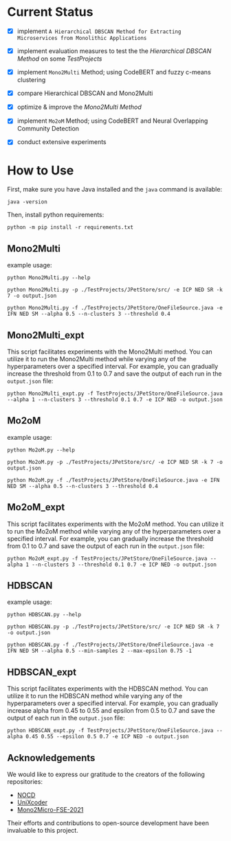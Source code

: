 # Current Status

- [x] implement `A Hierarchical DBSCAN Method for Extracting Microservices from Monolithic Applications`

- [x] implement evaluation measures to test the the _Hierarchical DBSCAN Method_ on some _TestProjects_

- [x] implement `Mono2Multi` Method; using CodeBERT and fuzzy c-means clustering

- [x] compare Hierarchical DBSCAN and Mono2Multi

- [x] optimize & improve the _Mono2Multi Method_

- [x] implement `Mo2oM` Method; using CodeBERT and Neural Overlapping Community Detection

- [x] conduct extensive experiments

# How to Use

First, make sure you have Java installed and the `java` command is available:

```
java -version
```

Then, install python requirements:

```
python -m pip install -r requirements.txt
```


## Mono2Multi

example usage:

```
python Mono2Multi.py --help
```

```
python Mono2Multi.py -p ./TestProjects/JPetStore/src/ -e ICP NED SR -k 7 -o output.json
```

```
python Mono2Multi.py -f ./TestProjects/JPetStore/OneFileSource.java -e IFN NED SM --alpha 0.5 --n-clusters 3 --threshold 0.4
```


## Mono2Multi_expt

This script facilitates experiments with the Mono2Multi method. You can utilize it to run the Mono2Multi method while varying any of the hyperparameters over a specified interval. 
For example, you can gradually increase the threshold from 0.1 to 0.7 and save the output of each run in the `output.json` file:

```
python Mono2Multi_expt.py -f TestProjects/JPetStore/OneFileSource.java --alpha 1 --n-clusters 3 --threshold 0.1 0.7 -e ICP NED -o output.json
```


## Mo2oM

example usage:

```
python Mo2oM.py --help
```

```
python Mo2oM.py -p ./TestProjects/JPetStore/src/ -e ICP NED SR -k 7 -o output.json
```

```
python Mo2oM.py -f ./TestProjects/JPetStore/OneFileSource.java -e IFN NED SM --alpha 0.5 --n-clusters 3 --threshold 0.4
```


## Mo2oM_expt

This script facilitates experiments with the Mo2oM method. You can utilize it to run the Mo2oM method while varying any of the hyperparameters over a specified interval. 
For example, you can gradually increase the threshold from 0.1 to 0.7 and save the output of each run in the `output.json` file:

```
python Mo2oM_expt.py -f TestProjects/JPetStore/OneFileSource.java --alpha 1 --n-clusters 3 --threshold 0.1 0.7 -e ICP NED -o output.json
```


## HDBSCAN

example usage:

```
python HDBSCAN.py --help
```

```
python HDBSCAN.py -p ./TestProjects/JPetStore/src/ -e ICP NED SR -k 7 -o output.json
```

```
python HDBSCAN.py -f ./TestProjects/JPetStore/OneFileSource.java -e IFN NED SM --alpha 0.5 --min-samples 2 --max-epsilon 0.75 -1
```


## HDBSCAN_expt

This script facilitates experiments with the HDBSCAN method. You can utilize it to run the HDBSCAN method while varying any of the hyperparameters over a specified interval. 
For example, you can gradually increase alpha from 0.45 to 0.55 and epsilon from 0.5 to 0.7 and save the output of each run in the `output.json` file:

```
python HDBSCAN_expt.py -f TestProjects/JPetStore/OneFileSource.java --alpha 0.45 0.55 --epsilon 0.5 0.7 -e ICP NED -o output.json
```


## Acknowledgements

We would like to express our gratitude to the creators of the following repositories:

- [NOCD](https://github.com/shchur/overlapping-community-detection)
- [UniXcoder](https://github.com/microsoft/CodeBERT/tree/master/UniXcoder)
- [Mono2Micro-FSE-2021](https://github.com/kaliaanup/Mono2Micro-FSE-2021)

Their efforts and contributions to open-source development have been invaluable to this project.
